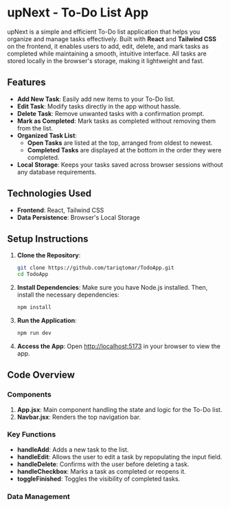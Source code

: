 # upNext - To-Do List App

upNext is a simple and efficient To-Do list application that helps you organize and manage tasks effectively. Built with **React** and **Tailwind CSS** on the frontend, it enables users to add, edit, delete, and mark tasks as completed while maintaining a smooth, intuitive interface. All tasks are stored locally in the browser's storage, making it lightweight and fast.

## Features

- **Add New Task**: Easily add new items to your To-Do list.
- **Edit Task**: Modify tasks directly in the app without hassle.
- **Delete Task**: Remove unwanted tasks with a confirmation prompt.
- **Mark as Completed**: Mark tasks as completed without removing them from the list.
- **Organized Task List**:
  - **Open Tasks** are listed at the top, arranged from oldest to newest.
  - **Completed Tasks** are displayed at the bottom in the order they were completed.
- **Local Storage**: Keeps your tasks saved across browser sessions without any database requirements.

## Technologies Used

- **Frontend**: React, Tailwind CSS
- **Data Persistence**: Browser's Local Storage

## Setup Instructions

1. **Clone the Repository**:
    ```bash
    git clone https://github.com/tariqtomar/TodoApp.git
    cd TodoApp
    ```

2. **Install Dependencies**:
    Make sure you have Node.js installed. Then, install the necessary dependencies:
    ```bash
    npm install
    ```

3. **Run the Application**:
    ```bash
    npm run dev
    ```

4. **Access the App**:
    Open [http://localhost:5173](http://localhost:5173) in your browser to view the app.

## Code Overview

### Components

1. **App.jsx**: Main component handling the state and logic for the To-Do list.
2. **Navbar.jsx**: Renders the top navigation bar.

### Key Functions

- **handleAdd**: Adds a new task to the list.
- **handleEdit**: Allows the user to edit a task by repopulating the input field.
- **handleDelete**: Confirms with the user before deleting a task.
- **handleCheckbox**: Marks a task as completed or reopens it.
- **toggleFinished**: Toggles the visibility of completed tasks.

### Data Management



